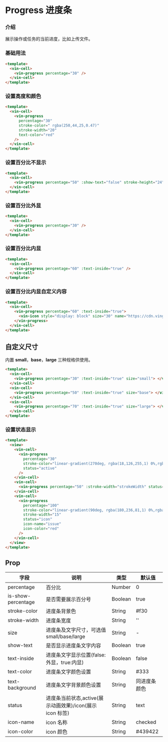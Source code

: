# Progress 进度条

### 介绍

展示操作或任务的当前进度，比如上传文件。

### 基础用法

```html
<template>
  <vin-cell>
    <vin-progress percentage="30" />
  </vin-cell>
</template>
```

### 设置高度和颜色

```html
<template>
  <vin-cell>
    <vin-progress
      percentage="30"
      stroke-color=" rgba(250,44,25,0.47)"
      stroke-width="20"
      text-color="red"
    />
  </vin-cell>
</template>
```

### 设置百分比不显示

```html
<template>
  <vin-cell>
    <vin-progress percentage="50" :show-text="false" stroke-height="24" />
  </vin-cell>
</template>
```

### 设置百分比外显

```html
<template>
  <vin-cell>
    <vin-progress percentage="30" />
  </vin-cell>
</template>
```

### 设置百分比内显

```html
<template>
  <vin-cell>
    <vin-progress percentage="60" :text-inside="true" />
  </vin-cell>
</template>
```

### 设置百分比内显自定义内容

```html
<template>
  <vin-cell>
    <vin-progress percentage="60" :text-inside="true">
      <vin-icon style="display: block" size="30" name="https://cdn.vingogo.cn/logo.png"></vin-icon>
    </vin-progress>
  </vin-cell>
</template>
```

## 自定义尺寸

内置 **small**，**base**，**large** 三种规格供使用。

```html
<template>
  <vin-cell>
    <vin-progress percentage="30" :text-inside="true" size="small"> </vin-progress>
  </vin-cell>
  <vin-cell>
    <vin-progress percentage="50" :text-inside="true" size="base"> </vin-progress>
  </vin-cell>
  <vin-cell>
    <vin-progress percentage="70" :text-inside="true" size="large"> </vin-progress>
  </vin-cell>
</template>
```

### 设置状态显示

```html
<template>
  <view>
    <vin-cell>
      <vin-progress
        percentage="30"
        stroke-color="linear-gradient(270deg, rgba(18,126,255,1) 0%,rgba(32,147,255,1) 32.815625%,rgba(13,242,204,1) 100%)"
        status="active"
      />
    </vin-cell>
    <vin-cell>
      <vin-progress percentage="50" :stroke-width="strokeWidth" status="icon" />
    </vin-cell>
    <vin-cell>
      <vin-progress
        percentage="100"
        stroke-color="linear-gradient(90deg, rgba(180,236,81,1) 0%,rgba(66,147,33,1) 100%)"
        stroke-width="15"
        status="icon"
        icon-name="issue"
        icon-color="red"
      />
    </vin-cell>
  </view>
</template>
```

## Prop

| 字段               | 说明                                                     | 类型    | 默认值       |
| ------------------ | -------------------------------------------------------- | ------- | ------------ |
| percentage         | 百分比                                                   | Number  | 0            |
| is-show-percentage | 是否需要展示百分号                                       | Boolean | true         |
| stroke-color       | 进度条背景色                                             | String  | #f30         |
| stroke-width       | 进度条宽度                                               | String  | ''           |
| size               | 进度条及文字尺寸，可选值 small/base/large                | String  | -            |
| show-text          | 是否显示进度条文字内容                                   | Boolean | true         |
| text-inside        | 进度条文字显示位置(false:外显，true:内显)                | Boolean | false        |
| text-color         | 进度条文字颜色设置                                       | String  | #333         |
| text-background    | 进度条文字背景颜色设置                                   | String  | 同进度条颜色 |
| status             | 进度条当前状态,active(展示动画效果)/icon(展示 icon 标签) | String  | text         |
| icon-name          | icon 名称                                                | String  | checked      |
| icon-color         | icon 颜色                                                | String  | #439422      |
